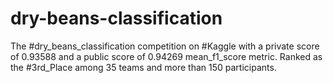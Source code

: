 # dry-beans-classification
The #dry_beans_classification competition on #Kaggle with a private score of 0.93588 and a public score of 0.94269 mean_f1_score metric.
Ranked as the #3rd_Place among 35 teams and more than 150 participants.
